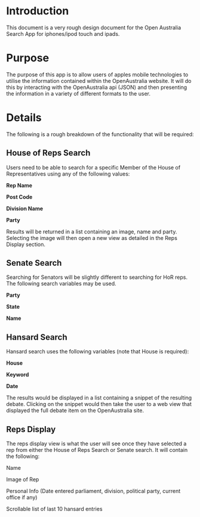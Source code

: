 # Introduction #

This document is a very rough design document for the Open Australia Search App for iphones/ipod touch and ipads.

# Purpose #

The purpose of this app is to allow users of apples mobile technologies to utilise the information contained within the OpenAustralia website. It will do this by interacting with the OpenAustralia api (JSON) and then presenting the information in a variety of different formats to the user.

# Details #

The following is a rough breakdown of the functionality that will be required:

## House of Reps Search ##

Users need to be able to search for a specific Member of the House of Representatives using any of the following values:

**Rep Name**

**Post Code**

**Division Name**

**Party**

Results will be returned in a list containing an image, name and party. Selecting the image will then open a new view as detailed in the Reps Display section.

## Senate Search ##

Searching for Senators will be slightly different to searching for HoR reps. The following search variables may be used.

**Party**

**State**

**Name**

## Hansard Search ##

Hansard search uses the following variables (note that House is required):

**House**

**Keyword**

**Date**

The results would be displayed in a list containing a snippet of the resulting debate. Clicking on the snippet would then take the user to a web view that displayed the full debate item on the OpenAustralia site.

## Reps Display ##

The reps display view is what the user will see once they have selected a rep from either the House of Reps Search or Senate search. It will contain the following:

Name

Image of Rep

Personal Info (Date entered parliament, division, political party, current office if any)

Scrollable list of last 10 hansard entries